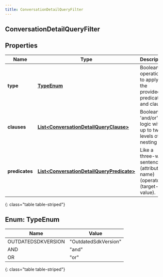 ```yaml
---
title: ConversationDetailQueryFilter
---
```


## ConversationDetailQueryFilter

## Properties

| Name           | Type                                                                                                         | Description                                                             | Notes      |
| -------------- | ------------------------------------------------------------------------------------------------------------ | ----------------------------------------------------------------------- | ---------- |
| **type**       | [**TypeEnum**](#TypeEnum)<!---->                                                                             | Boolean operation to apply to the provided predicates and clauses       |            |
| **clauses**    | <!----><!---->[**List&lt;ConversationDetailQueryClause&gt;**](ConversationDetailQueryClause.md)<!---->       | Boolean &#39;and/or&#39; logic with up to two-levels of nesting         | [optional] |
| **predicates** | <!----><!---->[**List&lt;ConversationDetailQueryPredicate&gt;**](ConversationDetailQueryPredicate.md)<!----> | Like a three-word sentence: (attribute-name) (operator) (target-value). | [optional] |

{: class="table table-striped"}

<a name="TypeEnum"></a>

## Enum: TypeEnum

| Name               | Value                          |
| ------------------ | ------------------------------ |
| OUTDATEDSDKVERSION | &quot;OutdatedSdkVersion&quot; |
| AND                | &quot;and&quot;                |
| OR                 | &quot;or&quot;                 |

{: class="table table-striped"}
